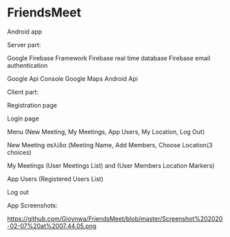 # FriendsMeet
Android app

Server part: 

  Google Firebase Framework
  Firebase real time database
  Firebase email authentication

  Google Api Console
  Google Maps Android Api

Client part:

  Registration page

  Login page

  Menu
  (New Meeting, My Meetings, App Users, My Location, Log Out)

  New Meeting σελίδα
  (Meeting Name, Add Members, Choose Location(3 choices)

  My Meetings
  (User Meetings List) and (User Members Location Markers)

  App Users
	(Registered Users List)

  Log out


  App Screenshots:
  
  https://github.com/Gioynwa/FriendsMeet/blob/master/Screenshot%202020-02-07%20at%2007.44.05.png
